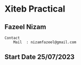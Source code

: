 # Xiteb Practical

## Fazeel Nizam

    Contact
        Mail  : nizamfazeel@gmail.com

## Start Date 25/07/2023
